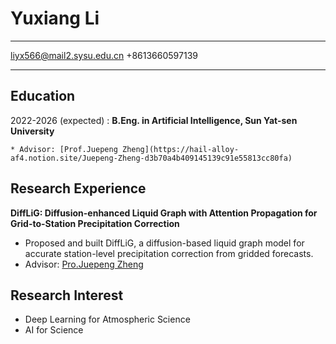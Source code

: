 Yuxiang Li
============

-------------------     ----------------------------
liyx566@mail2.sysu.edu.cn
+8613660597139
-------------------     ----------------------------

Education
---------

2022-2026 (expected)
:   **B.Eng. in Artificial Intelligence, Sun Yat-sen University**

    * Advisor: [Prof.Juepeng Zheng](https://hail-alloy-af4.notion.site/Juepeng-Zheng-d3b70a4b409145139c91e55813cc80fa)

Research Experience
----------
**DiffLiG: Diffusion-enhanced Liquid Graph with Attention Propagation for Grid-to-Station Precipitation Correction**

- Proposed and built DiffLiG, a diffusion-based liquid graph model for accurate station-level precipitation correction from gridded forecasts.
- Advisor: [Pro.Juepeng Zheng](https://hail-alloy-af4.notion.site/Juepeng-Zheng-d3b70a4b409145139c91e55813cc80fa)

Research Interest
--------------------
- Deep Learning for Atmospheric Science
- AI for Science

